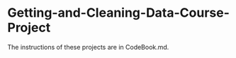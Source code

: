 Getting-and-Cleaning-Data-Course-Project
========================================

The instructions of these projects are in CodeBook.md.
